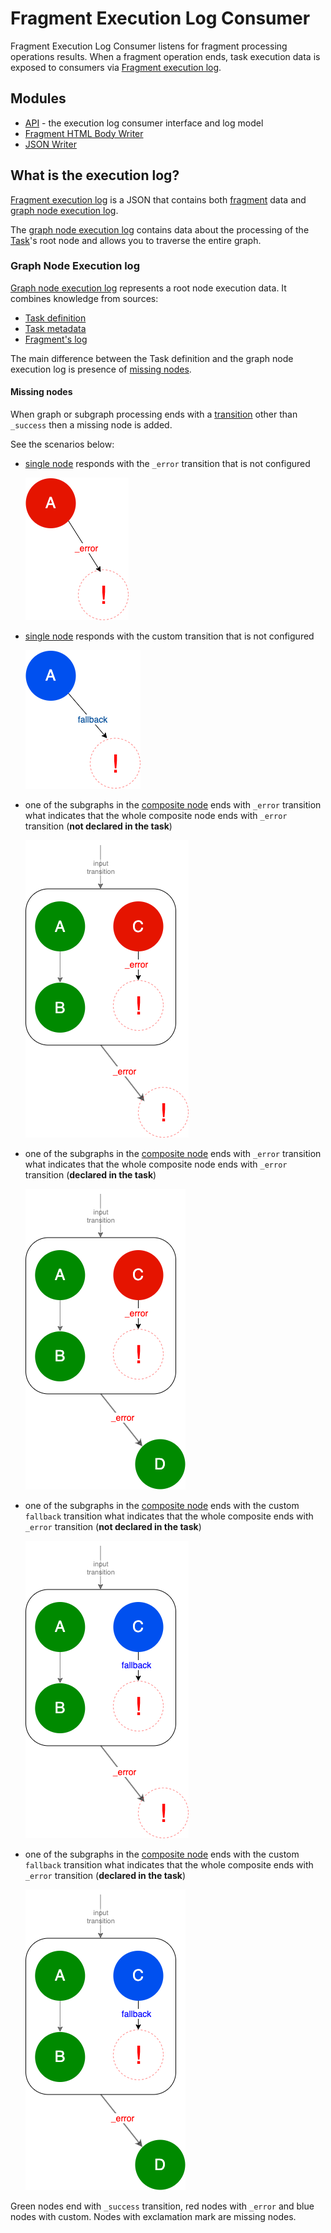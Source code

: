 # Fragment Execution Log Consumer
Fragment Execution Log Consumer listens for fragment processing operations results. When a fragment 
operation ends, task execution data is exposed to consumers via [Fragment execution log](#what-is-the-execution-log).

## Modules
- [API](https://github.com/Knotx/knotx-fragments/blob/master/task/handler/log/api) - the execution log consumer interface and log model
- [Fragment HTML Body Writer](https://github.com/Knotx/knotx-fragments/blob/master/task/handler/log/html)
- [JSON Writer](https://github.com/Knotx/knotx-fragments/blob/master/task/handler/log/json)

## What is the execution log?
[Fragment execution log](https://github.com/Knotx/knotx-fragments/blob/master/task/handler/log/api/docs/asciidoc/dataobjects.adoc#fragmentexecutionlog)
is a JSON that contains both [fragment](https://github.com/Knotx/knotx-fragments/blob/master/api/docs/asciidoc/dataobjects.adoc#fragment) 
data and [graph node execution log](https://github.com/Knotx/knotx-fragments/blob/master/task/handler/log/api/docs/asciidoc/dataobjects.adoc#graphnodeexecutionlog).
  
The [graph node execution log](#graph-node-execution-log) contains data about the processing of the 
[Task](https://github.com/Knotx/knotx-fragments/tree/master/engine#task)'s root node and allows you to 
traverse the entire graph.

### Graph Node Execution log
[Graph node execution log](https://github.com/Knotx/knotx-fragments/blob/master/handler/consumer/api/docs/asciidoc/dataobjects.adoc#graphnodeexecutionlog) 
represents a root node execution data. It combines knowledge from sources:
- [Task definition](https://github.com/Knotx/knotx-fragments/tree/master/engine#task)
- [Task metadata](https://github.com/Knotx/knotx-fragments/blob/master/handler/api/src/main/java/io/knotx/fragments/handler/api/metadata/TaskMetadata.java)
- [Fragment's log](https://github.com/Knotx/knotx-fragments/tree/master/engine#fragments-log)

The main difference between the Task definition and the graph node execution log is presence of [missing nodes](#missing-nodes).

#### Missing nodes
When graph or subgraph processing ends with a [transition](https://github.com/Knotx/knotx-fragments/tree/master/engine#transition) 
other than `_success` then a missing node is added. 

See the scenarios below:
- [single node](https://github.com/Knotx/knotx-fragments/tree/master/engine#single-node) responds 
  with the `_error` transition that is not configured

  ![Task](assets/images/missing-single-error.png)

- [single node](https://github.com/Knotx/knotx-fragments/tree/master/engine#single-node) responds 
  with the custom transition that is not configured
  
  ![Task](assets/images/missing-single-custom.png)
  
- one of the subgraphs in the [composite node](https://github.com/Knotx/knotx-fragments/tree/master/engine#composite-node) 
  ends with `_error` transition what indicates that the whole composite node ends with `_error` 
  transition (**not declared in the task**)

  ![Task](assets/images/missing-composite-error.png)

- one of the subgraphs in the [composite node](https://github.com/Knotx/knotx-fragments/tree/master/engine#composite-node) 
  ends with `_error` transition what indicates that the whole composite node ends with `_error` 
  transition (**declared in the task**) 

  ![Task](assets/images/missing-composite-error-with-error.png)

- one of the subgraphs in the [composite node](https://github.com/Knotx/knotx-fragments/tree/master/engine#composite-node) 
  ends with the custom `fallback` transition what indicates that the whole composite ends with `_error` 
  transition (**not declared in the task**)

  ![Task](assets/images/missing-composite-custom.png)

- one of the subgraphs in the [composite node](https://github.com/Knotx/knotx-fragments/tree/master/engine#composite-node) 
  ends with the custom `fallback` transition what indicates that the whole composite ends with `_error` 
  transition (**declared in the task**)

  ![Task](assets/images/missing-composite-custom-with-error.png)
  
Green nodes end with `_success` transition, red nodes with `_error` and blue nodes with custom. Nodes 
with exclamation mark are missing nodes. 
